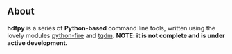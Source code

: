 ## About
**hdfpy** is a series of **Python-based** command line tools, written using the
lovely modules [python-fire](https://github.com/google/python-fire) and [tqdm](https://github.com/tqdm/tqdm). **NOTE: it is not complete and is under
active development.**
